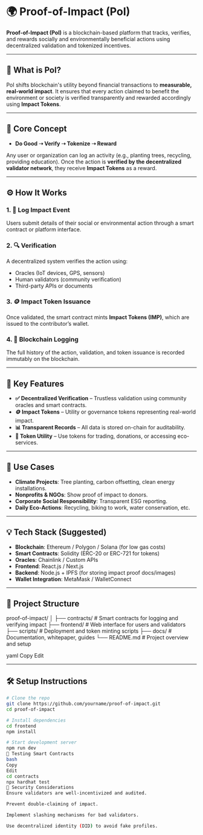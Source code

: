 # 🌍 Proof-of-Impact (PoI)

**Proof-of-Impact (PoI)** is a blockchain-based platform that tracks, verifies, and rewards socially and environmentally beneficial actions using decentralized validation and tokenized incentives.

---

## 🚀 What is PoI?

PoI shifts blockchain's utility beyond financial transactions to **measurable, real-world impact**. It ensures that every action claimed to benefit the environment or society is verified transparently and rewarded accordingly using **Impact Tokens**.

---

## 🧠 Core Concept

- **Do Good ➝ Verify ➝ Tokenize ➝ Reward**
  
Any user or organization can log an activity (e.g., planting trees, recycling, providing education). Once the action is **verified by the decentralized validator network**, they receive **Impact Tokens** as a reward.

---

## ⚙️ How It Works

### 1. 📝 **Log Impact Event**
Users submit details of their social or environmental action through a smart contract or platform interface.

### 2. 🔍 **Verification**
A decentralized system verifies the action using:
- Oracles (IoT devices, GPS, sensors)
- Human validators (community verification)
- Third-party APIs or documents

### 3. 🪙 **Impact Token Issuance**
Once validated, the smart contract mints **Impact Tokens (IMP)**, which are issued to the contributor’s wallet.

### 4. 🔗 **Blockchain Logging**
The full history of the action, validation, and token issuance is recorded immutably on the blockchain.

---

## 🔑 Key Features

- **✅ Decentralized Verification** – Trustless validation using community oracles and smart contracts.
- **🪙 Impact Tokens** – Utility or governance tokens representing real-world impact.
- **📊 Transparent Records** – All data is stored on-chain for auditability.
- **🔁 Token Utility** – Use tokens for trading, donations, or accessing eco-services.

---

## 🌱 Use Cases

- **Climate Projects**: Tree planting, carbon offsetting, clean energy installations.
- **Nonprofits & NGOs**: Show proof of impact to donors.
- **Corporate Social Responsibility**: Transparent ESG reporting.
- **Daily Eco-Actions**: Recycling, biking to work, water conservation, etc.

---

## 💡 Tech Stack (Suggested)

- **Blockchain**: Ethereum / Polygon / Solana (for low gas costs)
- **Smart Contracts**: Solidity (ERC-20 or ERC-721 for tokens)
- **Oracles**: Chainlink / Custom APIs
- **Frontend**: React.js / Next.js
- **Backend**: Node.js + IPFS (for storing impact proof docs/images)
- **Wallet Integration**: MetaMask / WalletConnect

---

## 📁 Project Structure

proof-of-impact/
│
├── contracts/ # Smart contracts for logging and verifying impact
├── frontend/ # Web interface for users and validators
├── scripts/ # Deployment and token minting scripts
├── docs/ # Documentation, whitepaper, guides
└── README.md # Project overview and setup

yaml
Copy
Edit

---

## 🛠️ Setup Instructions

```bash
# Clone the repo
git clone https://github.com/yourname/proof-of-impact.git
cd proof-of-impact

# Install dependencies
cd frontend
npm install

# Start development server
npm run dev
🧪 Testing Smart Contracts
bash
Copy
Edit
cd contracts
npx hardhat test
🔐 Security Considerations
Ensure validators are well-incentivized and audited.

Prevent double-claiming of impact.

Implement slashing mechanisms for bad validators.

Use decentralized identity (DID) to avoid fake profiles.



